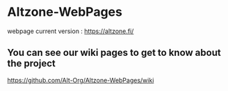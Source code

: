 # Altzone-WebPages
webpage current version : https://altzone.fi/ <br/>

## You can see our wiki pages to get to know about the project
https://github.com/Alt-Org/Altzone-WebPages/wiki

